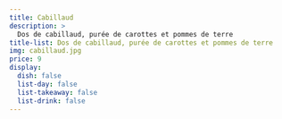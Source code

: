 ```yaml
---
title: Cabillaud
description: >
  Dos de cabillaud, purée de carottes et pommes de terre
title-list: Dos de cabillaud, purée de carottes et pommes de terre
img: cabillaud.jpg
price: 9
display:
  dish: false
  list-day: false
  list-takeaway: false
  list-drink: false
---
```

